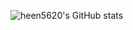 ![heen5620's GitHub stats](https://github-readme-stats.vercel.app/api?username=heen5620&show_icons=true&theme=dark)
